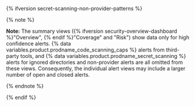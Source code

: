{% ifversion secret-scanning-non-provider-patterns %}

{% note %}

**Note:** The summary views ({% ifversion security-overview-dashboard %}"Overview", {% endif %}"Coverage" and "Risk") show data only for high confidence alerts. {% data variables.product.prodname_code_scanning_caps %} alerts from third-party tools, and {% data variables.product.prodname_secret_scanning %} alerts for ignored directories and non-provider alerts are all omitted from these views. Consequently, the individual alert views may include a larger number of open and closed alerts.

{% endnote %}

{% endif %}
